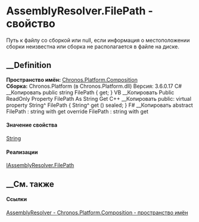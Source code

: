 # AssemblyResolver.FilePath - свойство
Путь к файлу со сборкой или null, если информация о местоположении сборки
неизвестна или сборка не располагается в файле на диске.
## __Definition
 **Пространство имён:**
[Chronos.Platform.Composition](N_Chronos_Platform_Composition.htm)  
 **Сборка:** Chronos.Platform (в Chronos.Platform.dll) Версия: 3.6.0.17
C# __Копировать
     public string FilePath { get; }
VB __Копировать
     Public ReadOnly Property FilePath As String
    	Get
C++ __Копировать
     public:
    virtual property String^ FilePath {
    	String^ get () sealed;
    }
F# __Копировать
     abstract FilePath : string with get
    override FilePath : string with get
#### Значение свойства
[String](https://learn.microsoft.com/dotnet/api/system.string)
#### Реализации
[IAssemblyResolver.FilePath](P_Chronos_Platform_Composition_IAssemblyResolver_FilePath.htm)  
##  __См. также
#### Ссылки
[AssemblyResolver - ](T_Chronos_Platform_Composition_AssemblyResolver.htm)
[Chronos.Platform.Composition - пространство
имён](N_Chronos_Platform_Composition.htm)
